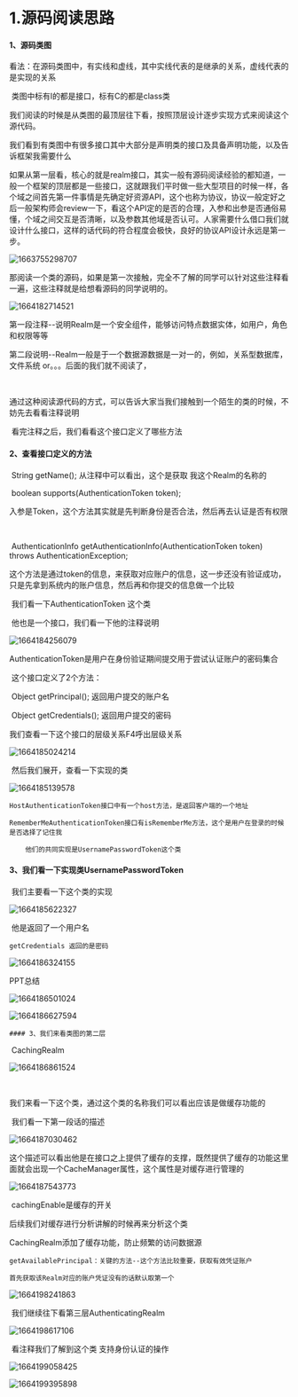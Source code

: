 # 1.源码阅读思路





























#### 1、源码类图

​	看法：在源码类图中，有实线和虚线，其中实线代表的是继承的关系，虚线代表的是实现的关系

​		类图中标有I的都是接口，标有C的都是class类



​	我们阅读的时候是从类图的最顶层往下看，按照顶层设计逐步实现方式来阅读这个源代码。

​	我们看到有类图中有很多接口其中大部分是声明类的接口及具备声明功能，以及告诉框架我需要什么



​	如果从第一层看，核心的就是realm接口，其实一般有源码阅读经验的都知道，一般一个框架的顶层都是一些接口，这就跟我们平时做一些大型项目的时候一样，各个域之间首先第一件事情是先确定好资源API，这个也称为协议，协议一般定好之后一般架构师会review一下，看这个API定的是否的合理，入参和出参是否通俗易懂，个域之间交互是否清晰，以及参数其他域是否认可。人家需要什么借口我们就设计什么接口，这样的话代码的符合程度会极快，良好的协议API设计永远是第一步。

![1663755298707](../../../.vuepress/public/images/1663755298707.png)



​		那阅读一个类的源码，如果是第一次接触，完全不了解的同学可以针对这些注释看一遍，这些注释就是给想看源码的同学说明的。

![1664182714521](../../../.vuepress/public/images/1664182714521.png)

​	第一段注释--说明Realm是一个安全组件，能够访问特点数据实体，如用户，角色和权限等等

​	第二段说明--Realm一般是于一个数据源数据是一对一的，例如，关系型数据库，文件系统 or。。。后面的我们就不阅读了，

​	

​		通过这种阅读源代码的方式，可以告诉大家当我们接触到一个陌生的类的时候，不妨先去看看注释说明

​	看完注释之后，我们看看这个接口定义了哪些方法



#### 2、查看接口定义的方法

​		String getName(); 从注释中可以看出，这个是获取 我这个Realm的名称的



​		boolean supports(AuthenticationToken token);

​				入参是Token，这个方法其实就是先判断身份是否合法，然后再去认证是否有权限

​		

​		AuthenticationInfo getAuthenticationInfo(AuthenticationToken token) throws AuthenticationException;

​		这个方法是通过token的信息，来获取对应账户的信息，这一步还没有验证成功，只是先拿到系统内的账户信息，然后再和你提交的信息做一个比较



​		我们看一下AuthenticationToken 这个类

​		他也是一个接口，我们看一下他的注释说明

![1664184256079](../../../.vuepress/public/images/1664184256079.png)

​	AuthenticationToken是用户在身份验证期间提交用于尝试认证账户的密码集合

​	这个接口定义了2个方法：

​	Object getPrincipal(); 返回用户提交的账户名



​	Object getCredentials(); 返回用户提交的密码



我们查看一下这个接口的层级关系F4呼出层级关系

![1664185024214](../../../.vuepress/public/images/1664185024214.png)



​	然后我们展开，查看一下实现的类

![1664185139578](../../../.vuepress/public/images/1664185139578.png)



```
HostAuthenticationToken接口中有一个host方法，是返回客户端的一个地址

RememberMeAuthenticationToken接口有isRememberMe方法，这个是用户在登录的时候是否选择了记住我

	他们的共同实现是UsernamePasswordToken这个类

```





#### 3、我们看一下实现类UsernamePasswordToken



​	我们主要看一下这个类的实现

![1664185622327](../../../.vuepress/public/images/1664185622327.png)

​		他是返回了一个用户名



```
getCredentials 返回的是密码
```

![1664186324155](../../../.vuepress/public/images/1664186324155.png)





PPT总结

![1664186501024](../../../.vuepress/public/images/1664186501024.png)



![1664186627594](../../../.vuepress/public/images/1664186627594.png)





	#### 3、我们来看类图的第二层

​		CachingRealm

![1664186861524](../../../.vuepress/public/images/1664186861524.png)

​	

​	我们来看一下这个类，通过这个类的名称我们可以看出应该是做缓存功能的

​	我们看一下第一段话的描述

![1664187030462](../../../.vuepress/public/images/1664187030462.png)

​	这个描述可以看出他是在接口之上提供了缓存的支撑，既然提供了缓存的功能这里面就会出现一个CacheManager属性，这个属性是对缓存进行管理的

![1664187543773](../../../.vuepress/public/images/1664187543773.png)

​		cachingEnable是缓存的开关

后续我们对缓存进行分析讲解的时候再来分析这个类

CachingRealm添加了缓存功能，防止频繁的访问数据源

```
getAvailablePrincipal：关键的方法--这个方法比较重要，获取有效凭证账户

首先获取该Realm对应的账户凭证没有的话默认取第一个
```



![1664198241863](../../../.vuepress/public/images/1664198241863.png)





​	我们继续往下看第三层AuthenticatingRealm

![1664198617106](../../../.vuepress/public/images/1664198617106.png)



​	看注释我们了解到这个类 支持身份认证的操作

![1664199058425](../../../.vuepress/public/images/1664199058425.png)









![1664199395898](../../../.vuepress/public/images/1664199395898.png)



































​		



























